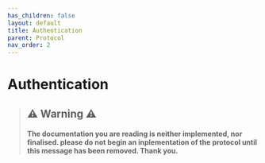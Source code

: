 ```yaml
---
has_children: false
layout: default
title: Authentication
parent: Protocol
nav_order: 2
---
```

# Authentication

> ## ⚠️ Warning ⚠️
> #### The documentation you are reading is neither implemented, nor finalised. please do not begin an inplementation of the protocol until this message has been removed. Thank you.
